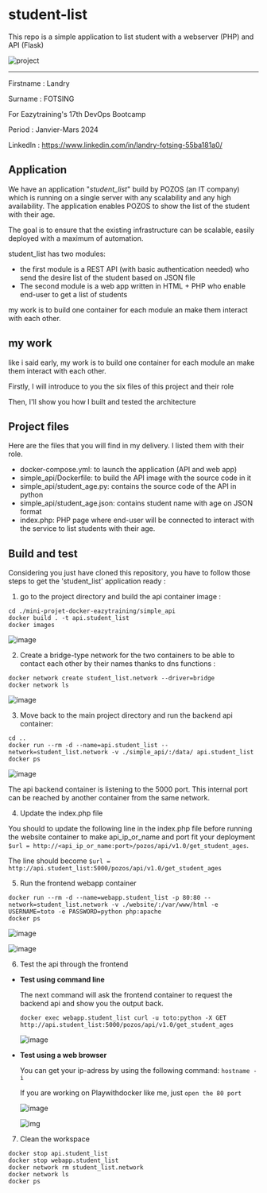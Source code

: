 # student-list 
This repo is a simple application to list student with a webserver (PHP) and API (Flask)

![project](https://user-images.githubusercontent.com/18481009/84582395-ba230b00-adeb-11ea-9453-22ed1be7e268.jpg)


------------


Firstname : Landry

Surname : FOTSING

For Eazytraining's 17th DevOps Bootcamp

Period : Janvier-Mars 2024

Linkedln : https://www.linkedin.com/in/landry-fotsing-55ba181a0/
 

## Application


We have an application "*student_list*" build by POZOS (an IT company) which is running on a single server with any scalability and any high availability. The application  enables POZOS to show the list of the student with their age.

The goal is to ensure that the existing infrastructure can be scalable, easily deployed with a maximum of automation.

student_list has two modules:

- the first module is a REST API (with basic authentication needed) who send the desire list of the student based on JSON file
- The second module is a web app written in HTML + PHP who enable end-user to get a list of students

my work is to build one container for each module an make them interact with each other.


## my work

like i said early, my work is to build one container for each module an make them interact with each other.

Firstly, I will introduce to you the six files of this project and their role

Then, I'll show you how I built and tested the architecture

## Project files

Here are the files that you will find in my delivery. I listed them with their role.

- docker-compose.yml: to launch the application (API and web app)
- simple_api/Dockerfile: to build the API image with the source code in it
- simple_api/student_age.py: contains the source code of the API in python
- simple_api/student_age.json: contains student name with age on JSON format
- index.php: PHP  page where end-user will be connected to interact with the service to list students with their age.

## Build and test

Considering you just have cloned this repository, you have to follow those steps to get the 'student_list' application ready :
1. go to the project directory and build the api container image :

```
cd ./mini-projet-docker-eazytraining/simple_api
docker build . -t api.student_list
docker images
 ```
![image](https://github.com/llfotsing/mini-projet-docker-eazytraining/assets/98328155/8dfaa05d-e454-4502-b8c2-4d9f90cc4027)


2. Create a bridge-type network for the two containers to be able to contact each other by their names thanks to dns functions :

```
docker network create student_list.network --driver=bridge
docker network ls
```
![image](https://github.com/llfotsing/mini-projet-docker-eazytraining/assets/98328155/d74c54e3-1f8d-4a4d-9956-6f831640f089)

3. Move back to the main project directory and run the backend api container:

```
cd ..
docker run --rm -d --name=api.student_list --network=student_list.network -v ./simple_api/:/data/ api.student_list
docker ps
```
![image](https://github.com/llfotsing/mini-projet-docker-eazytraining/assets/98328155/54eed2e5-53f4-4e15-9586-f6e546759cb1)


The api backend container is listening to the 5000 port. This internal port can be reached by another container from the same network.

4. Update the index.php file

You should to update the following line in the index.php file before running the website container to make api_ip_or_name and port fit your deployment ``$url = http://<api_ip_or_name:port>/pozos/api/v1.0/get_student_ages``.

The line should become ``$url = http://api.student_list:5000/pozos/api/v1.0/get_student_ages``

5. Run the frontend webapp container

```
docker run --rm -d --name=webapp.student_list -p 80:80 --network=student_list.network -v ./website/:/var/www/html -e USERNAME=toto -e PASSWORD=python php:apache
docker ps
```
![image](https://github.com/llfotsing/mini-projet-docker-eazytraining/assets/98328155/105c8040-fbc3-42ec-b042-dcf434d9c5a7)

![image](https://github.com/llfotsing/mini-projet-docker-eazytraining/assets/98328155/644655e9-a6d1-4ec0-a9f9-de4045ea23cc)

6. Test the api through the frontend

- **Test using command line**
  
  The next command will ask the frontend container to request the backend api and show you the output back.
  ```
  docker exec webapp.student_list curl -u toto:python -X GET http://api.student_list:5000/pozos/api/v1.0/get_student_ages
  ```

  ![image](https://github.com/llfotsing/mini-projet-docker-eazytraining/assets/98328155/3f244545-eab5-4e5b-b201-ac36fe46b5e4)

- **Test using a web browser**

  You can get your ip-adress by using the following command: ``hostname -i``

  If you are working on Playwithdocker like me, just ``open the 80 port``

  ![image](https://github.com/llfotsing/mini-projet-docker-eazytraining/assets/98328155/354ecb45-be50-42d3-a849-b64a46797103)

  ![img](https://github.com/llfotsing/mini-projet-docker-eazytraining/assets/98328155/aa1b8c8b-c005-41f7-a31b-ef81459d29ec)


7. Clean the workspace

```
docker stop api.student_list
docker stop webapp.student_list
docker network rm student_list.network
docker network ls
docker ps
```
